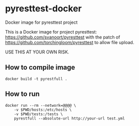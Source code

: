 # pyresttest-docker
Docker image for pyresttest project

This is a Docker image for project pyresttest: https://github.com/svanoort/pyresttest
with the patch of https://github.com/torchingloom/pyresttest to allow file upload.

USE THIS AT YOUR OWN RISK.

## How to compile image
```
docker build -t pyrestfull .
```

## How to run
```
docker run --rm --network=@@@@ \
    -v $PWD/hosts:/etc/hosts \
    -v $PWD/tests:/tests \
    pyrestfull --absolute-url http://your-url test.yml
```

